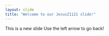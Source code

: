 ```yaml
---
layout: slide
title: "Welcome to our JesusZ1121 slide!"
---
```

This is a new slide
Use the left arrow to go back!
